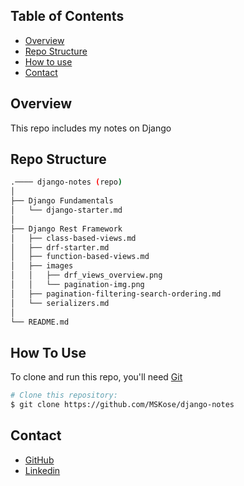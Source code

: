 
<!-- TABLE OF CONTENTS -->

## Table of Contents

- [Overview](#overview)
- [Repo Structure](#repo-structure)
- [How to use](#how-to-use)
- [Contact](#contact)

<!-- OVERVIEW -->

## Overview

This repo includes my notes on Django


## Repo Structure

```bash
.──── django-notes (repo)
│
├── Django Fundamentals
│   └── django-starter.md
│
├── Django Rest Framework
│   ├── class-based-views.md
│   ├── drf-starter.md
│   ├── function-based-views.md
│   ├── images
│   │   ├── drf_views_overview.png
│   │   └── pagination-img.png
│   ├── pagination-filtering-search-ordering.md
│   └── serializers.md
│
└── README.md

```

## How To Use 

To clone and run this repo, you'll need [Git](https://git-scm.com)

```bash
# Clone this repository:
$ git clone https://github.com/MSKose/django-notes
```

## Contact

- [GitHub](https://github.com/MSKose)
- [Linkedin](https://www.linkedin.com/in/mustafa-kose-linked/)